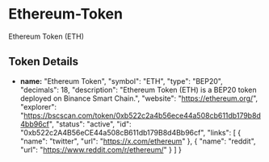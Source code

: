 # Ethereum-Token
Ethereum Token (ETH)
## Token Details
  - **name:** "Ethereum Token",
  "symbol": "ETH",
  "type": "BEP20",
  "decimals": 18,
  "description": "Ethereum Token (ETH) is a BEP20 token deployed on Binance Smart Chain.",
  "website": "https://ethereum.org/",
  "explorer": "https://bscscan.com/token/0xb522c2a4b56ece44a508cb611db179b8d4bb96cf",
  "status": "active",
  "id": "0xb522c2A4B56eCE44a508cB611db179B8d4Bb96cf",
  "links": [
    {
      "name": "twitter",
      "url": "https://x.com/ethereum"
    },
    {
      "name": "reddit",
      "url": "https://www.reddit.com/r/ethereum/"
    }
  ]
}

